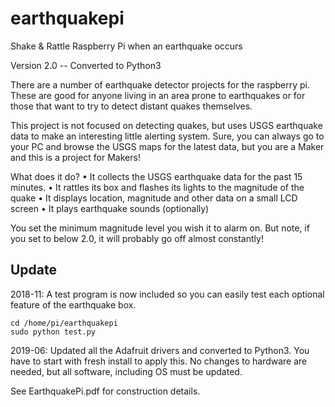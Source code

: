 # earthquakepi
Shake &amp; Rattle Raspberry Pi when an earthquake occurs

Version 2.0 -- Converted to Python3

There are a number of earthquake detector projects for the raspberry pi. These are good for anyone living in an area prone to earthquakes or for those that want to try to detect distant quakes themselves. 

This project is not focused on detecting quakes, but uses USGS earthquake data to make an interesting little alerting system.  Sure, you can always go to your PC and browse the USGS maps for the latest data, but you are a Maker and this is a project for Makers!


What does it do?
•	It collects the USGS earthquake data for the past 15 minutes. 
•	It rattles its box and flashes its lights to the magnitude of the quake
•	It displays location, magnitude and other data on a small LCD screen
•	It plays earthquake sounds (optionally)

You set the minimum magnitude level you wish it to alarm on. But note, if you set to below 2.0, it will probably go off almost constantly!


## Update
2018-11: A test program is now included so you can easily test each optional feature of the earthquake box.  

```
cd /home/pi/earthquakepi
sudo python test.py
```

2019-06: Updated all the Adafruit drivers and converted to Python3. You have to start with fresh install to apply this. No changes to hardware are needed, but all software, including OS must be updated.


See EarthquakePi.pdf for construction details.

